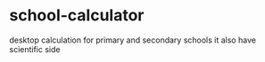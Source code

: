 # school-calculator
desktop calculation for primary and secondary schools it also have scientific side
